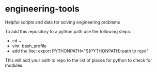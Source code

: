 # engineering-tools
Helpful scripts and data for solving engineering problems

To add this repository to a python path use the following steps:
* cd ~
* vim .bash\_profile
* add the line: export PYTHONPATH="${PYTHONPATH}:path to repo"

This will add your path to repo to the list of places for python to check for modules.
